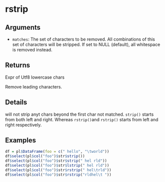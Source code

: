 # rstrip

## Arguments

- `matches`: The set of characters to be removed. All combinations of this set of characters will be stripped. If set to NULL (default), all whitespace is removed instead.

## Returns

Expr of Utf8 lowercase chars

Remove leading characters.

## Details

will not strip anyt chars beyond the first char not matched. `strip()` starts from both left and right. Whereas `rstrip()`and `rstrip()` starts from left and right respectively.

## Examples

```r
df = pl$DataFrame(foo = c(" hello", "\tworld"))
df$select(pl$col("foo")$str$strip())
df$select(pl$col("foo")$str$strip(" hel rld"))
df$select(pl$col("foo")$str$lstrip(" hel rld"))
df$select(pl$col("foo")$str$rstrip(" hel\trld"))
df$select(pl$col("foo")$str$rstrip("rldhel\t "))
```